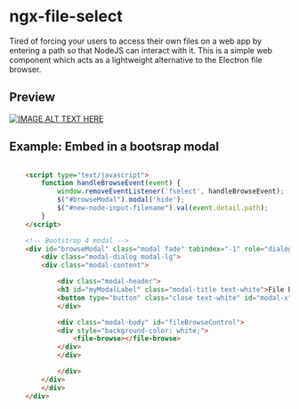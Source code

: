 # ngx-file-select

Tired of forcing your users to access their own files on a web app by entering a path so that NodeJS can interact with it.  This is a simple web component which acts as a lightweight alternative to the Electron file browser. 

## Preview
[![IMAGE ALT TEXT HERE](https://img.youtube.com/vi/af5qJDHYgXw/0.jpg)](https://youtu.be/af5qJDHYgXw)


## Example: Embed in a bootsrap modal
```html

    <script type="text/javascript">
        function handleBrowseEvent(event) {
            window.removeEventListener('fselect', handleBrowseEvent);
            $("#browseModal").modal('hide');
            $("#new-node-input-filename").val(event.detail.path);
        }
    </script>

    <!-- Bootstrap 4 modal -->
    <div id="browseModal" class="modal fade" tabindex="-1" role="dialog" aria-labelledby="myModalLabel" aria-hidden="true">
        <div class="modal-dialog modal-lg">
        <div class="modal-content">

            <div class="modal-header">
            <h3 id="myModalLabel" class="modal-title text-white">File Browse Control</h3>
            <button type="button" class="close text-white" id="modal-x" data-dismiss="modal" aria-hidden="true">&times;</button>
            </div>

            <div class="modal-body" id="fileBrowseControl">
            <div style="background-color: white;">
                <file-browse></file-browse>
            </div>
            </div>

            </div>
        </div>
        </div>
    </div>
```
